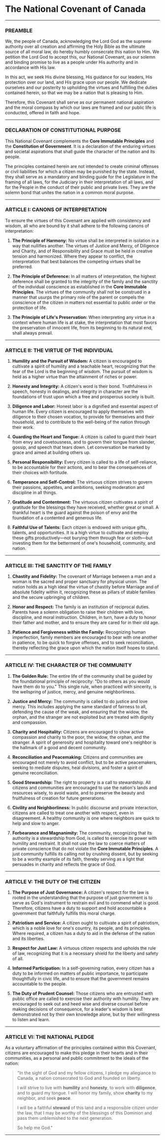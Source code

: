 # The National Covenant of Canada

---

### PREAMBLE

We, the people of Canada, acknowledging the Lord God as the supreme authority over all creation and affirming the Holy Bible as the ultimate source of all moral law, do hereby humbly consecrate this nation to Him. We petition the Lord God to accept this, our National Covenant, as our solemn and binding promise to live as a people under His authority and in accordance with His law.

In this act, we seek His divine blessing, His guidance for our leaders, His protection over our land, and His grace upon our people. We dedicate ourselves and our posterity to upholding the virtues and fulfilling the duties contained herein, so that we may be a nation that is pleasing to Him.

Therefore, this Covenant shall serve as our permanent national aspiration and the moral compass by which our laws are framed and our public life is conducted, offered in faith and hope.

---

### DECLARATION OF CONSTITUTIONAL PURPOSE

This National Covenant complements the **Core Immutable Principles** and the **Constitution of Government**. It is a declaration of the enduring virtues and societal aspirations that shall guide the character of the nation and its people.

The principles contained herein are not intended to create criminal offenses or civil liabilities for which a citizen may be punished by the state. Instead, they shall serve as a mandatory and binding guide for the Legislature in the framing of all laws, for the Judiciary in their interpretation of all laws, and for the People in the conduct of their public and private lives. They are the solemn bond that unites the nation in a common moral purpose.

---

### ARTICLE I: CANONS OF INTERPRETATION

To ensure the virtues of this Covenant are applied with consistency and wisdom, all who are bound by it shall adhere to the following canons of interpretation:

1.  **The Principle of Harmony:** No virtue shall be interpreted in isolation in a way that nullifies another. The virtues of Justice and Mercy, of Diligence and Charity, and of Responsibility and Grace must be held in creative tension and harmonized. Where they appear to conflict, the interpretation that best balances the competing virtues shall be preferred.

2.  **The Principle of Deference:** In all matters of interpretation, the highest deference shall be granted to the integrity of the family and the sanctity of the individual conscience as established in the **Core Immutable Principles**. The virtues of the community shall not be construed in a manner that usurps the primary role of the parent or compels the conscience of the citizen in matters not essential to public order or the protection of life.

3.  **The Principle of Life's Preservation:** When interpreting any virtue in a context where human life is at stake, the interpretation that most favors the preservation of innocent life, from its beginning to its natural end, shall always prevail.

---

### ARTICLE II: THE VIRTUE OF THE INDIVIDUAL

1.  **Humility and the Pursuit of Wisdom:** A citizen is encouraged to cultivate a spirit of humility and a teachable heart, recognizing that the fear of the Lord is the beginning of wisdom. The pursuit of wisdom is held as a higher virtue than the attainment of riches or power.

2.  **Honesty and Integrity:** A citizen's word is their bond. Truthfulness in speech, honesty in dealings, and integrity in character are the foundations of trust upon which a free and prosperous society is built.

3.  **Diligence and Labor:** Honest labor is a dignified and essential aspect of human life. Every citizen is encouraged to apply themselves with diligence to their chosen vocation, to provide for themselves and their household, and to contribute to the well-being of the nation through their work.

4.  **Guarding the Heart and Tongue:** A citizen is called to guard their heart from envy and covetousness, and to govern their tongue from slander, gossip, and speech that tears down. Let conversation be marked by grace and aimed at building others up.

5.  **Personal Responsibility:** Every citizen is called to a life of self-reliance, to be accountable for their actions, and to bear the consequences of their choices with fortitude.

6.  **Temperance and Self-Control:** The virtuous citizen strives to govern their passions, appetites, and ambitions, seeking moderation and discipline in all things.

7.  **Gratitude and Contentment:** The virtuous citizen cultivates a spirit of gratitude for the blessings they have received, whether great or small. A thankful heart is the guard against the poison of envy and the foundation of a contented and generous life.

8.  **Faithful Use of Talents:** Each citizen is endowed with unique gifts, talents, and opportunities. It is a high virtue to cultivate and employ these gifts productively—not burying them through fear or sloth—but investing them for the betterment of one's household, community, and nation.

---

### ARTICLE III: THE SANCTITY OF THE FAMILY

1.  **Chastity and Fidelity:** The covenant of Marriage between a man and a woman is the sacred and proper sanctuary for physical union. The nation holds as a high ideal the virtue of chastity before Marriage and of absolute fidelity within it, recognizing these as pillars of stable families and the secure upbringing of children.

2.  **Honor and Respect:** The family is an institution of reciprocal duties. Parents have a solemn obligation to raise their children with love, discipline, and moral instruction. Children, in turn, have a duty to honor their father and mother, and to ensure they are cared for in their old age.

3.  **Patience and Forgiveness within the Family:** Recognizing human imperfection, family members are encouraged to bear with one another in patience, to be quick to forgive offenses, and to seek reconciliation, thereby reflecting the grace upon which the nation itself hopes to stand.

---

### ARTICLE IV: THE CHARACTER OF THE COMMUNITY

1.  **The Golden Rule:** The entire life of the community shall be guided by the foundational principle of reciprocity: "Do to others as you would have them do to you." This single rule, when practiced with sincerity, is the wellspring of justice, mercy, and genuine neighborliness.

2.  **Justice and Mercy:** The community is called to do justice and love mercy. This includes applying the same standard of fairness to all, defending the cause of the weak, and ensuring that the widow, the orphan, and the stranger are not exploited but are treated with dignity and compassion.

3.  **Charity and Hospitality:** Citizens are encouraged to show active compassion and charity to the poor, the widow, the orphan, and the stranger. A spirit of generosity and hospitality toward one's neighbor is the hallmark of a good and decent community.

4.  **Reconciliation and Peacemaking:** Citizens and communities are encouraged not merely to avoid conflict, but to be active peacemakers, seeking to mediate disputes, heal divisions, and foster a spirit of genuine reconciliation.

5.  **Good Stewardship:** The right to property is a call to stewardship. All citizens and communities are encouraged to use the nation's lands and resources wisely, to avoid waste, and to preserve the beauty and fruitfulness of creation for future generations.

6.  **Civility and Neighborliness:** In public discourse and private interaction, citizens are called to treat one another with respect, even in disagreement. A healthy community is one where neighbors are quick to help and slow to anger.

7.  **Forbearance and Magnanimity:** The community, recognizing that its authority is a stewardship from God, is called to exercise its power with humility and restraint. It shall not use the law to coerce matters of private conscience that do not violate the **Core Immutable Principles**. A just community fulfills its calling not by crushing dissent, but by seeking to be a worthy example of its faith, thereby serving as a light that persuades in charity and reflects the grace of God.

---

### ARTICLE V: THE DUTY OF THE CITIZEN

1.  **The Purpose of Just Governance:** A citizen's respect for the law is rooted in the understanding that the purpose of just government is to serve as God's instrument to restrain evil and to commend what is good. Therefore, citizens have a duty to support and hold accountable a government that faithfully fulfills this moral charge.

2.  **Patriotism and Service:** A citizen ought to cultivate a spirit of patriotism, which is a noble love for one's country, its people, and its principles. Where required, a citizen has a duty to aid in the defense of the nation and its liberties.

3.  **Respect for Just Law:** A virtuous citizen respects and upholds the rule of law, recognizing that it is a necessary shield for the liberty and safety of all.

4.  **Informed Participation:** In a self-governing nation, every citizen has a duty to be informed on matters of public importance, to participate thoughtfully in civic life, and to ensure that the government remains accountable to the people.

5.  **The Duty of Prudent Counsel:** Those citizens who are entrusted with public office are called to exercise their authority with humility. They are encouraged to seek out and heed wise and diverse counsel before making decisions of consequence, for a leader's wisdom is best demonstrated not by their own knowledge alone, but by their willingness to listen and learn.

---

### ARTICLE VI: THE NATIONAL PLEDGE

As a voluntary affirmation of the principles contained within this Covenant, citizens are encouraged to make this pledge in their hearts and in their communities, as a personal and public commitment to the ideals of the nation:

> "In the sight of God and my fellow citizens,
> I pledge my allegiance to Canada,
> a nation consecrated to God and founded on liberty.
>
> I will strive to live with **humility** and **honesty**,
> to work with **diligence**, and to guard my tongue.
> I will honor my family, show **charity** to my neighbor, and seek **peace**.
>
> I will be a faithful **steward** of this land
> and a responsible citizen under the law,
> that I may be worthy of the blessings of this Dominion
> and pass them unblemished to the next generation.
>
> So help me God."

---